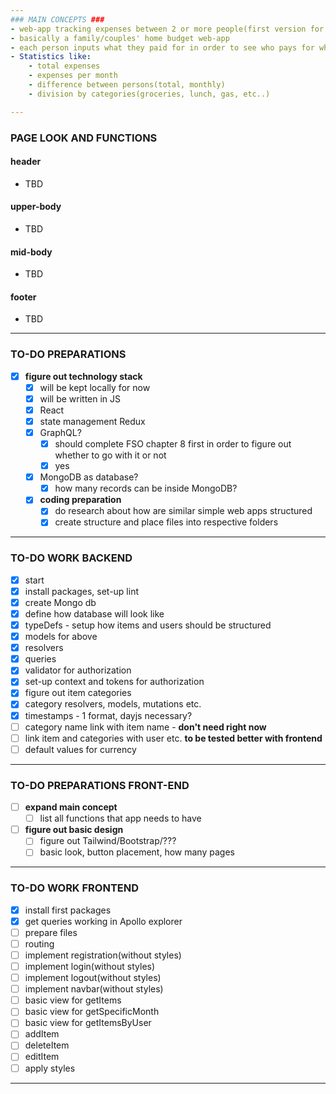 ```yaml
---
### MAIN CONCEPTS ###
- web-app tracking expenses between 2 or more people(first version for two)
- basically a family/couples' home budget web-app
- each person inputs what they paid for in order to see who pays for what
- Statistics like:
    - total expenses
    - expenses per month
    - difference between persons(total, monthly)
    - division by categories(groceries, lunch, gas, etc..)

---
```


### PAGE LOOK AND FUNCTIONS ###

#### header
- TBD
#### upper-body
- TBD
#### mid-body
- TBD
#### footer
- TBD


---

### TO-DO PREPARATIONS ###
- [X] **figure out technology stack**
  - [X] will be kept locally for now
  - [X] will be written in JS
  - [X] React
  - [X] state management Redux
  - [X] GraphQL?
    - [X] should complete FSO chapter 8 first in order to figure out whether to go with it or not
    - [X] yes
  - [X] MongoDB as database?
    - [X] how many records can be inside MongoDB?
  - [X] **coding preparation**
      - [X] do research about how are similar simple web apps structured
      - [X] create structure and place files into respective folders

---

### TO-DO WORK BACKEND ###
 - [X] start
 - [X] install packages, set-up lint
 - [X] create Mongo db
 - [X] define how database will look like
 - [X] typeDefs - setup how items and users should be structured
 - [X] models for above
 - [X] resolvers
 - [X] queries
 - [X] validator for authorization
 - [X] set-up context and tokens for authorization
 - [X] figure out item categories
 - [X] category resolvers, models, mutations etc.
 - [X] timestamps - 1 format, dayjs necessary?
 - [ ] category name link with item name - **don't need right now**
 - [ ] link item and categories with user etc. **to be tested better with frontend**
 - [ ] default values for currency

---

### TO-DO PREPARATIONS FRONT-END ###
- [ ] **expand main concept**
  - [ ] list all functions that app needs to have

- [ ] **figure out basic design**
  - [ ] figure out Tailwind/Bootstrap/???
  - [ ] basic look, button placement, how many pages

---

### TO-DO WORK FRONTEND ###
 - [X] install first packages
 - [X] get queries working in Apollo explorer
 - [ ] prepare files
 - [ ] routing
 - [ ] implement registration(without styles)
 - [ ] implement login(without styles)
 - [ ] implement logout(without styles)
 - [ ] implement navbar(without styles)
 - [ ] basic view for getItems
 - [ ] basic view for getSpecificMonth
 - [ ] basic view for getItemsByUser
 - [ ] addItem
 - [ ] deleteItem
 - [ ] editItem
 - [ ] apply styles

---